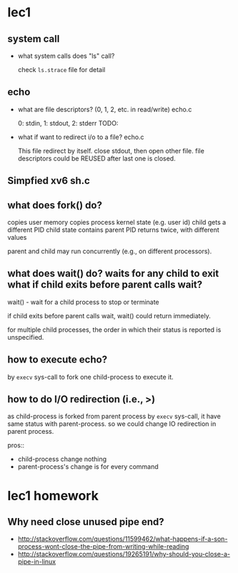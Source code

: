 # lec1

## system call

- what system calls does "ls" call?

    check `ls.strace` file for detail

## echo

- what are file descriptors? (0, 1, 2, etc. in read/write) echo.c

    0: stdin, 1: stdout, 2: stderr
    TODO:

- what if want to redirect i/o to a file? echo.c

    This file redirect by itself. close stdout, then open other file.
    file descriptors could be REUSED after last one is closed.

## Simpfied xv6 sh.c

## what does fork() do?

copies user memory copies process kernel state (e.g. user id) child gets a different PID child state contains parent PID returns twice, with different values

parent and child may run concurrently (e.g., on different processors).

## what does wait() do? waits for any child to exit what if child exits before parent calls wait?

wait() - wait for a child process to stop or terminate

if child exits before parent calls wait, wait() could return immediately.

for multiple child processes, the order in which their status is reported is unspecified.

## how to execute echo?

by `execv` sys-call to fork one child-process to execute it.

## how to do I/O redirection (i.e., >)

as child-process is forked from parent process by `execv` sys-call, it have same status with parent-process. so we could change IO redirection in parent process.

pros::

- child-process change nothing
- parent-process's change is for every command

# lec1 homework

## Why need close unused pipe end?

- http://stackoverflow.com/questions/11599462/what-happens-if-a-son-process-wont-close-the-pipe-from-writing-while-reading
 - http://stackoverflow.com/questions/19265191/why-should-you-close-a-pipe-in-linux
